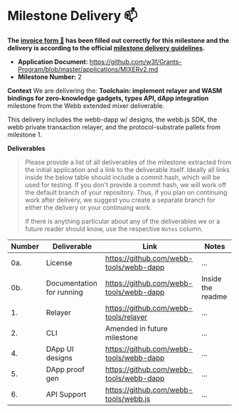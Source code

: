 # Milestone Delivery :mailbox:

**The [invoice form :pencil:](https://docs.google.com/forms/d/e/1FAIpQLSfmNYaoCgrxyhzgoKQ0ynQvnNRoTmgApz9NrMp-hd8mhIiO0A/viewform) has been filled out correctly for this milestone and the delivery is according to the official [milestone delivery guidelines](https://github.com/w3f/Grants-Program/blob/master/docs/milestone-deliverables-guidelines.md).**  

* **Application Document:** https://github.com/w3f/Grants-Program/blob/master/applications/MIXERv2.md
* **Milestone Number:** 2

**Context**
We are delivering the: **Toolchain: implement relayer and WASM bindings for zero-knowledge gadgets, types API, dApp integration** milestone from the Webb extended mixer deliverable.

This delivery includes the webb-dapp w/ designs, the webb.js SDK, the webb private transaction relayer, and the protocol-substrate pallets from milestone 1.

**Deliverables**
> Please provide a list of all deliverables of the milestone extracted from the initial application and a link to the deliverable itself. Ideally all links inside the below table should include a commit hash, which will be used for testing. If you don't provide a commit hash, we will work off the default branch of your repository. Thus, if you plan on continuing work after delivery, we suggest you create a separate branch for either the delivery or your continuing work. 
> 
> If there is anything particular about any of the deliverables we or a future reader should know, use the respective `Notes` column.

| Number | Deliverable | Link | Notes |
| ------------- | ------------- | ------------- |------------- |
| 0a. | License | https://github.com/webb-tools/webb-dapp |...| 
| 0b.  | Documentation for running | https://github.com/webb-tools/webb-dapp| Inside the readme |
| 1. | Relayer | https://github.com/webb-tools/relayer | ... |
| 2. | CLI | Amended in future milestone | ... |
| 4. | DApp UI designs | https://github.com/webb-tools/webb-dapp | ... |
| 5. | DApp proof gen | https://github.com/webb-tools/webb-dapp | ... |
| 6. | API Support | https://github.com/webb-tools/webb.js | ... |
